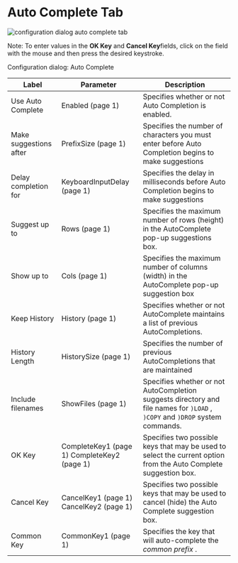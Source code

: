 # Auto Complete Tab

![configuration dialog auto complete tab](site:img/configuration-dialog-auto-complete-tab.png)

Note: To enter values in the **OK Key** and **Cancel Key**fields, click on the field with the mouse and then press the desired keystroke.

Configuration dialog: Auto Complete

| Label | Parameter | Description |
| --- | --- | ---  |
| Use Auto Complete | Enabled (page 1) | Specifies whether or not Auto Completion is enabled. |
| Make suggestions after | PrefixSize (page 1) | Specifies the number of characters you must enter before Auto Completion begins to make suggestions |
| Delay completion for | KeyboardInputDelay (page 1) | Specifies the delay in milliseconds before Auto Completion begins to make suggestions |
| Suggest up to | Rows (page 1) | Specifies the maximum number of rows (height) in the AutoComplete pop-up suggestions box. |
| Show up to | Cols (page 1) | Specifies the maximum number of columns (width) in the AutoComplete pop-up suggestion box |
| Keep History | History (page 1) | Specifies whether or not AutoComplete maintains a list of previous AutoCompletions. |
| History Length | HistorySize (page 1) | Specifies the number of previous AutoCompletions that are maintained |
| Include filenames | ShowFiles (page 1) | Specifies whether or not AutoCompletion suggests directory and file names for `)LOAD` , `)COPY` and `)DROP` system commands. |
| OK Key | CompleteKey1 (page 1) CompleteKey2 (page 1) | Specifies two possible keys that may be used to select the current option from the Auto Complete suggestion box. |
| Cancel Key | CancelKey1 (page 1) CancelKey2 (page 1) | Specifies two possible keys that may be used to cancel (hide) the Auto Complete suggestion box. |
| Common Key | CommonKey1 (page 1) | Specifies the key that will auto-complete the *common prefix* . |
